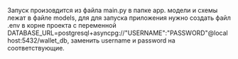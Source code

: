 Запуск произовдится из файла main.py в папке app.
модели и схемы лежат в файле models,
для для запуска приложения нужно создать файл .env в корне проекта с переменной DATABASE_URL=postgresql+asyncpg://"USERNAME":"PASSWORD"@localhost:5432/wallet_db, заменить username и password на соответствующие.
